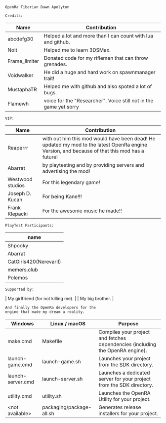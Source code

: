 	OpenRa Tiberian Dawn Apolyton

	Credits:

 | Name          | Contribution
 | ------------- | ------------------------------------------------------------------- | 
 | abcdefg30 |  Helped a lot and more than I can count with lua and github.
 | Nolt |  Helped me to learn 3DSMax.
 | Frame_limiter |  Donated code for my riflemen that can throw grenades.
 | Voidwalker |  He did a huge and hard work on spawnmanager trait!
 | MustaphaTR |  Helped me with github and also spoted a lot of bugs.
 | Flamewh |  voice for the "Researcher". Voice still not in the game yet sorry


	VIP:

 | Name              | Contribution
 | ----------------- | ------------------------------------------------------------------- | 
 | Reaperrr          |  with out him this mod would have been dead! He updated my mod to the latest OpenRa engine Version, and because of that this mod has a future!
 | Abarrat           |  by playtesting and by providing servers and advertising the mod!
 | Westwood studios  |  For this legendary game!
 | Joseph D. Kucan   |  For being Kane!!!
 | Frank Klepacki    |  For the awesome music he made!!


	PlayTest Participants:

 | name
 | ---------------------- | 
 | Shpooky                | 
 | Abarrat                | 
 | CatGirls420(NerevarII) | 
 | memers.club            | 
 | Polemos                | 

	Supported by:

 | My girlfriend (for not killing me). | 
 | My big brother.                     | 

	And finally the OpenRa developers for the
	engine that made my dream a reality.

 |  Windows                |  Linux / macOS             |  Purpose
 |  ---------------------  |  ------------------------  |  -------------  | 
 |  make.cmd               |  Makefile                  |  Compiles your project and fetches dependencies (including the OpenRA engine).
 |  launch-game.cmd        |  launch-game.sh            |  Launches your project from the SDK directory.
 |  launch-server.cmd      |  launch-server.sh          |  Launches a dedicated server for your project from the SDK directory.
 |  utility.cmd            |  utility.sh          |  Launches the OpenRA Utility for your project.
 |  &lt;not available&gt;  |  packaging/package-all.sh  |  Generates release installers for your project.